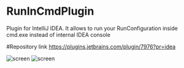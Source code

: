 # RunInCmdPlugin
Plugin for IntelliJ IDEA. It allows to run your RunConfiguration inside cmd.exe instead of internal IDEA console

#Repository link
https://plugins.jetbrains.com/plugin/7976?pr=idea

![screen](https://cloud.githubusercontent.com/assets/741251/10416757/4080e210-702c-11e5-915c-f5df58583719.png)
![screen](https://cloud.githubusercontent.com/assets/741251/10416758/4545e02a-702c-11e5-87b0-f55b14152a0b.png)
